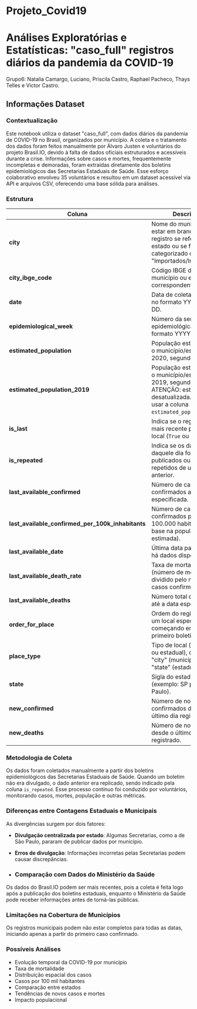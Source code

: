 # Projeto_Covid19

# Análises Exploratórias e Estatísticas: "caso_full"  registros diários da pandemia da COVID-19

Grupo6: Natalia Camargo, Luciano, Priscila Castro, Raphael Pacheco, Thays Telles e Victor Castro.

## Informações Dataset

### Contextualização

Este notebook utiliza o dataset "caso_full", com dados diários da pandemia de COVID-19 no Brasil, organizados por município. A coleta e o tratamento dos dados foram feitos manualmente por Álvaro Justen e voluntários do projeto Brasil.IO, devido à falta de dados oficiais estruturados e acessíveis durante a crise. Informações sobre casos e mortes, frequentemente incompletas e demoradas, foram extraídas diretamente dos boletins epidemiológicos das Secretarias Estaduais de Saúde. Esse esforço colaborativo envolveu 35 voluntários e resultou em um dataset acessível via API e arquivos CSV, oferecendo uma base sólida para análises.

### Estrutura

| Coluna                                   | Descrição                                                                                                                                                          |
|------------------------------------------|--------------------------------------------------------------------------------------------------------------------------------------------------------------------|
| **city**                                 | Nome do município. Pode estar em branco se o registro se refere ao estado ou se for categorizado como "Importados/Indefinidos".                                      |
| **city_ibge_code**                       | Código IBGE do município ou estado correspondente.                                                                                                                 |
| **date**                                 | Data de coleta dos dados no formato YYYY-MM-DD.                                                                                                                    |
| **epidemiological_week**                 | Número da semana epidemiológica, no formato YYYYWW.                                                                                                                |
| **estimated_population**                 | População estimada para o município/estado em 2020, segundo o IBGE.                                                                                                |
| **estimated_population_2019**            | População estimada para o município/estado em 2019, segundo o IBGE. ATENÇÃO: esta coluna é desatualizada. Prefira usar a coluna `estimated_population`.             |
| **is_last**                              | Indica se o registro é o mais recente para aquele local (`True` ou `False`).                                                                                       |
| **is_repeated**                          | Indica se os dados daquele dia foram publicados ou se são repetidos de um boletim anterior.                                                                         |
| **last_available_confirmed**             | Número de casos confirmados até a data especificada.                                                                                                               |
| **last_available_confirmed_per_100k_inhabitants** | Número de casos confirmados por 100.000 habitantes (com base na população estimada).                                                                                |
| **last_available_date**                  | Última data para a qual há dados disponíveis.                                                                                                                      |
| **last_available_death_rate**            | Taxa de mortalidade (número de mortes dividido pelo número de casos confirmados).                                                                                   |
| **last_available_deaths**                | Número total de mortes até a data especificada.                                                                                                                    |
| **order_for_place**                      | Ordem do registro para um local específico, começando em 1 para o primeiro boletim.                                                                                 |
| **place_type**                           | Tipo de local (municipal ou estadual), com valores "city" (município) ou "state" (estado).                                                                          |
| **state**                                | Sigla do estado (exemplo: SP para São Paulo).                                                                                                                      |
| **new_confirmed**                        | Número de novos casos confirmados desde o último dia registrado.                                                                                                   |
| **new_deaths**                           | Número de novos óbitos desde o último dia registrado.                                                                                                              |


### Metodologia de Coleta

Os dados foram coletados manualmente a partir dos boletins epidemiológicos das Secretarias Estaduais de Saúde. Quando um boletim não era divulgado, o dado anterior era replicado, sendo indicado pela coluna `is_repeated`. Esse processo contínuo foi conduzido por voluntários, monitorando casos, mortes, população e outras métricas.


### Diferenças entre Contagens Estaduais e Municipais

As divergências surgem por dois fatores:  

- **Divulgação centralizada por estado**: Algumas Secretarias, como a de São Paulo, pararam de publicar dados por município.  
- **Erros de divulgação**: Informações incorretas pelas Secretarias podem causar discrepâncias.

- ### Comparação com Dados do Ministério da Saúde

Os dados do Brasil.IO podem ser mais recentes, pois a coleta é feita logo após a publicação dos boletins estaduais, enquanto o Ministério da Saúde pode receber informações antes de torná-las públicas.

### Limitações na Cobertura de Municípios

Os registros municipais podem não estar completos para todas as datas, iniciando apenas a partir do primeiro caso confirmado.

### Possíveis Análises

- Evolução temporal da COVID-19 por município  
- Taxa de mortalidade  
- Distribuição espacial dos casos  
- Casos por 100 mil habitantes  
- Comparação entre estados  
- Tendências de novos casos e mortes  
- Impacto populacional  
